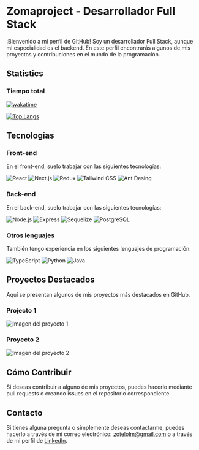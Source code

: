 # Zomaproject - Desarrollador Full Stack

¡Bienvenido a mi perfil de GitHub! Soy un desarrollador Full Stack, aunque mi especialidad es el backend. En este perfil encontrarás algunos de mis proyectos y contribuciones en el mundo de la programación.

## Statistics

### Tiempo total

[![wakatime](https://wakatime.com/badge/user/49d88894-f5a0-4348-ace4-038ceb5bc89e.svg?style=for-the-badge)](https://wakatime.com/@49d88894-f5a0-4348-ace4-038ceb5bc89e)

[![Top Langs](https://github-readme-stats.vercel.app/api/top-langs/?username=zomaproject&theme=dark)](https://github.com/anuraghazra/github-readme-stats)

## Tecnologías

### Front-end

En el front-end, suelo trabajar con las siguientes tecnologías:

<p>
  <img alt="React" src="https://img.shields.io/badge/-React-61DAFB?logo=react&logoColor=white&style=for-the-badge" />
  <img alt="Next.js" src="https://img.shields.io/badge/-Next.js-000000?style=for-the-badge&logo=next.js&logoColor=white">
  <img alt="Redux" src="https://img.shields.io/badge/-Redux-764ABC?logo=redux&logoColor=white&style=for-the-badge" />
  <img alt="Tailwind CSS" src="https://img.shields.io/badge/-Tailwind_CSS-38B2AC?logo=tailwind-css&logoColor=white&style=for-the-badge" />
  <img alt="Ant Desing" src="https://img.shields.io/badge/-Ant_Design-0170FE?logo=ant-design&logoColor=white&style=for-the-badge" />

</p>

### Back-end

En el back-end, suelo trabajar con las siguientes tecnologías:

<p>
  <img alt="Node.js" src="https://img.shields.io/badge/-Node.js-339933?logo=node.js&logoColor=white&style=for-the-badge" />
  <img alt="Express" src="https://img.shields.io/badge/-Express-000000?logo=express&logoColor=white&style=for-the-badge" />
  <img alt="Sequelize" src="https://img.shields.io/badge/-Sequelize-52B0E7?logo=sequelize&logoColor=white&style=for-the-badge" />
  <img alt="PostgreSQL" src="https://img.shields.io/badge/-PostgreSQL-336791?logo=postgresql&logoColor=white&style=for-the-badge" />
</p>

### Otros lenguajes

También tengo experiencia en los siguientes lenguajes de programación:

<p>
  <img alt="TypeScript" src="https://img.shields.io/badge/-TypeScript-3178C6?logo=typescript&logoColor=white&style=for-the-badge" />
  <img alt="Python" src="https://img.shields.io/badge/-Python-3776AB?logo=python&logoColor=white&style=for-the-badge" />
  <img alt="Java" src="https://img.shields.io/badge/-Java-007396?logo=java&logoColor=white&style=for-the-badge" />
</p>

## Proyectos Destacados

Aquí se presentan algunos de mis proyectos más destacados en GitHub.

### Projecto 1

![Imagen del proyecto 1](https://res.cloudinary.com/dugymmik7/image/upload/v1685467733/Proyectos/Screenshot_2023-05-30_112525_imgkrv.png)



### Proyecto 2

![Imagen del proyecto 2](https://res.cloudinary.com/dugymmik7/image/upload/v1685467733/Proyectos/Screenshot_2023-05-30_112807_dymqet.png)



## Cómo Contribuir

Si deseas contribuir a alguno de mis proyectos, puedes hacerlo mediante pull requests o creando issues en el repositorio correspondiente.

## Contacto

Si tienes alguna pregunta o simplemente deseas contactarme, puedes hacerlo a través de mi correo electrónico: zotelolm@gmail.com o a través de mi perfil de [LinkedIn](https://www.linkedin.com/in/luis-m-zotelo/).
